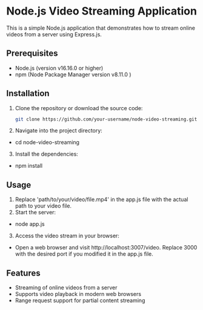 # Node.js Video Streaming Application

This is a simple Node.js application that demonstrates how to stream online videos from a server using Express.js.

## Prerequisites

- Node.js (version v16.16.0 or higher)
- npm (Node Package Manager version v8.11.0 )

## Installation

1. Clone the repository or download the source code:

   ```bash
   git clone https://github.com/your-username/node-video-streaming.git

2. Navigate into the project directory:
- cd node-video-streaming

3. Install the dependencies:
- npm install

## Usage 
1. Replace 'path/to/your/video/file.mp4' in the app.js file with the actual path to your video file.
2. Start the server:
- node app.js

3. Access the video stream in your browser:
- Open a web browser and visit http://localhost:3007/video. Replace 3000 with the desired port if you modified it in the app.js file.

## Features
- Streaming of online videos from a server
- Supports video playback in modern web browsers
- Range request support for partial content streaming